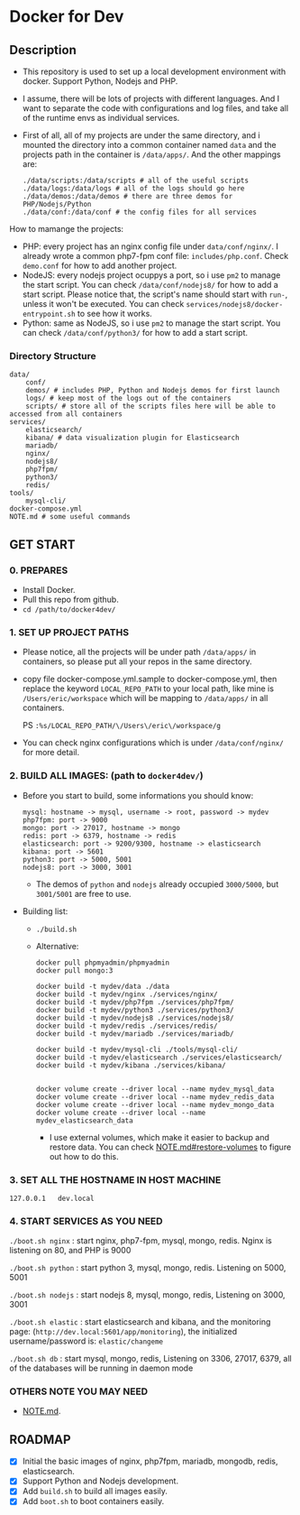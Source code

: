 Docker for Dev
==============

## Description

* This repository is used to set up a local development environment with docker. Support Python, Nodejs and PHP.
* I assume, there will be lots of projects with different languages. And I want to separate the code with configurations and log files, and take all of the runtime envs as individual services.
* First of all, all of my projects are under the same directory, and i mounted the directory into a common container named `data` and the projects path in the container is `/data/apps/`. And the other mappings are:

  ```
  ./data/scripts:/data/scripts # all of the useful scripts
  ./data/logs:/data/logs # all of the logs should go here
  ./data/demos:/data/demos # there are three demos for PHP/Nodejs/Python
  ./data/conf:/data/conf # the config files for all services
  ```

How to mamange the projects:

  * PHP: every project has an nginx config file under `data/conf/nginx/`. I already wrote a common php7-fpm conf file: `includes/php.conf`. Check `demo.conf` for how to add another project.
  * NodeJS: every nodejs project ocuppys a port, so i use `pm2` to manage the start script. You can check `/data/conf/nodejs8/` for how to add a start script. Please notice that, the script's name should start with `run-`, unless it won't be executed. You can check `services/nodejs8/docker-entrypoint.sh` to see how it works.
  * Python: same as NodeJS, so i use `pm2` to manage the start script. You can check `/data/conf/python3/` for how to add a start script.

### Directory Structure

  ```
  data/
      conf/
      demos/ # includes PHP, Python and Nodejs demos for first launch
      logs/ # keep most of the logs out of the containers
      scripts/ # store all of the scripts files here will be able to accessed from all containers
  services/
      elasticsearch/
      kibana/ # data visualization plugin for Elasticsearch
      mariadb/
      nginx/
      nodejs8/
      php7fpm/
      python3/
      redis/
  tools/
      mysql-cli/
  docker-compose.yml
  NOTE.md # some useful commands
  ```

## GET START

### 0. PREPARES

* Install Docker.
* Pull this repo from github.
* `cd /path/to/docker4dev/`

### 1. SET UP PROJECT PATHS

* Please notice, all the projects will be under path `/data/apps/` in containers, so please put all your repos in the same directory.
* copy file docker-compose.yml.sample to docker-compose.yml, then replace the keyword `LOCAL_REPO_PATH` to your local path, like mine is `/Users/eric/workspace` which will be mapping to `/data/apps/` in all containers.

    PS `:%s/LOCAL_REPO_PATH/\/Users\/eric\/workspace/g`

* You can check nginx configurations which is under `/data/conf/nginx/` for more detail.

### 2. BUILD ALL IMAGES: (path to `docker4dev/`)

* Before you start to build, some informations you should know:

    ```
    mysql: hostname -> mysql, username -> root, password -> mydev
    php7fpm: port -> 9000
    mongo: port -> 27017, hostname -> mongo
    redis: port -> 6379, hostname -> redis
    elasticsearch: port -> 9200/9300, hostname -> elasticsearch
    kibana: port -> 5601
    python3: port -> 5000, 5001
    nodejs8: port -> 3000, 3001
    ```

    * The demos of `python` and `nodejs` already occupied `3000/5000`, but `3001/5001` are free to use.

* Building list:

    * `./build.sh`
    * Alternative:

        ```
        docker pull phpmyadmin/phpmyadmin
        docker pull mongo:3

        docker build -t mydev/data ./data
        docker build -t mydev/nginx ./services/nginx/
        docker build -t mydev/php7fpm ./services/php7fpm/
        docker build -t mydev/python3 ./services/python3/
        docker build -t mydev/nodejs8 ./services/nodejs8/
        docker build -t mydev/redis ./services/redis/
        docker build -t mydev/mariadb ./services/mariadb/

        docker build -t mydev/mysql-cli ./tools/mysql-cli/
        docker build -t mydev/elasticsearch ./services/elasticsearch/
        docker build -t mydev/kibana ./services/kibana/


        docker volume create --driver local --name mydev_mysql_data
        docker volume create --driver local --name mydev_redis_data
        docker volume create --driver local --name mydev_mongo_data
        docker volume create --driver local --name mydev_elasticsearch_data
        ```

        * I use external volumes, which make it easier to backup and restore data. You can check [NOTE.md#restore-volumes](https://github.com/erictt/docker4dev/blob/master/NOTE.md#restore-volumes) to figure out how to do this.

### 3. SET ALL THE HOSTNAME IN HOST MACHINE

```
127.0.0.1   dev.local
```

### 4. START SERVICES AS YOU NEED

`./boot.sh nginx` : start nginx, php7-fpm, mysql, mongo, redis. Nginx is listening on 80, and PHP is 9000

`./boot.sh python` : start python 3, mysql, mongo, redis. Listening on 5000, 5001

`./boot.sh nodejs` : start nodejs 8, mysql, mongo, redis, Listening on 3000, 3001

`./boot.sh elastic` : start elasticsearch and kibana, and the monitoring page: (`http://dev.local:5601/app/monitoring`), the initialized username/password is: `elastic/changeme`

`./boot.sh db` : start mysql, mongo, redis, Listening on 3306, 27017, 6379, all of the databases will be running in daemon mode

### OTHERS NOTE YOU MAY NEED

* [NOTE.md](https://github.com/erictt/docker4dev/blob/master/NOTE.md).

## ROADMAP

* [x] Initial the basic images of nginx, php7fpm, mariadb, mongodb, redis, elasticsearch.
* [x] Support Python and Nodejs development.
* [x] Add `build.sh` to build all images easily.
* [x] Add `boot.sh` to boot containers easily.
